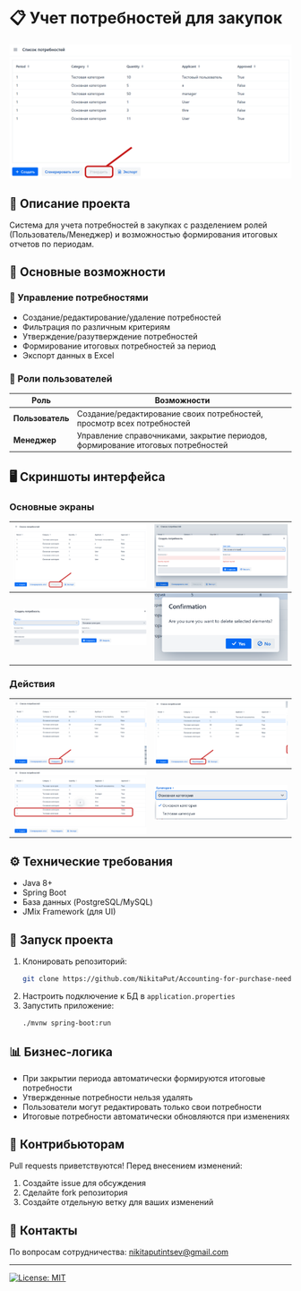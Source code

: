 # 📋 Учет потребностей для закупок

![Пример интерфейса](/imageForReadMe/Needs.png?raw=true)

## 📌 Описание проекта
Система для учета потребностей в закупках с разделением ролей (Пользователь/Менеджер) и возможностью формирования итоговых отчетов по периодам.

## 🌟 Основные возможности

### 📝 Управление потребностями
- Создание/редактирование/удаление потребностей
- Фильтрация по различным критериям
- Утверждение/разутверждение потребностей
- Формирование итоговых потребностей за период
- Экспорт данных в Excel

### 👥 Роли пользователей
| Роль | Возможности |
|------|-------------|
| **Пользователь** | Создание/редактирование своих потребностей, просмотр всех потребностей |
| **Менеджер** | Управление справочниками, закрытие периодов, формирование итоговых потребностей |

## 🖥️ Скриншоты интерфейса

### Основные экраны
| ![Список потребностей](/imageForReadMe/Needs.png?raw=true) | ![Создание потребности](/imageForReadMe/Create.png?raw=true) |
|-----------------------------------|-------------------------------------|
| ![Редактирование потребности](/imageForReadMe/Edit.png?raw=true) | ![Удаление потребности](/imageForReadMe/Remove.png?raw=true) |

### Действия
| ![Утверждение](/imageForReadMe/AppruveBtn.png?raw=true) | ![Разутверждение](/imageForReadMe/unAppruveBtn.png?raw=true) |
|-------------------------------|-----------------------------------|
| ![Формирование итога](/imageForReadMe/generateTotalAction.png?raw=true) | ![Категории](/imageForReadMe/Categoryes.png?raw=true) |

## ⚙️ Технические требования
- Java 8+
- Spring Boot
- База данных (PostgreSQL/MySQL)
- JMix Framework (для UI)

## 🚀 Запуск проекта
1. Клонировать репозиторий:
   ```bash
   git clone https://github.com/NikitaPut/Accounting-for-purchase-needs.git
   ```
2. Настроить подключение к БД в `application.properties`
3. Запустить приложение:
   ```bash
   ./mvnw spring-boot:run
   ```

## 📊 Бизнес-логика
- При закрытии периода автоматически формируются итоговые потребности
- Утвержденные потребности нельзя удалять
- Пользователи могут редактировать только свои потребности
- Итоговые потребности автоматически обновляются при изменениях

## 🤝 Контрибьюторам
Pull requests приветствуются! Перед внесением изменений:
1. Создайте issue для обсуждения
2. Сделайте fork репозитория
3. Создайте отдельную ветку для ваших изменений

## 📧 Контакты
По вопросам сотрудничества: [nikitaputintsev@gmail.com](mailto:nikitaputintsev@gmail.com)

---


[![License: MIT](https://img.shields.io/badge/License-MIT-yellow.svg)](https://opensource.org/licenses/MIT)
